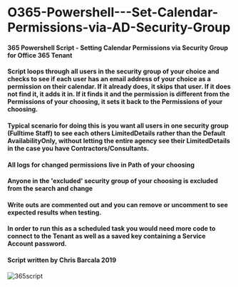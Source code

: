 # O365-Powershell---Set-Calendar-Permissions-via-AD-Security-Group

####   365 Powershell Script - Setting Calendar Permissions via Security Group for Office 365 Tenant
####   Script loops through all users in the security group of your choice and checks to see if each user has an email address of your choice as a permission on their calendar. If it already does, it skips that user. If it does not find it, it adds it in. If it finds it and the permission is different from the Permissions of your choosing, it sets it back to the Permissions of your choosing.
####   Typical scenario for doing this is you want all users in one security group (Fulltime Staff) to see each others LimitedDetails rather than the Default AvailabilityOnly, without letting the entire agency see their LimitedDetails in the case you have Contractors/Consultants.
####   All logs for changed permissions live in Path of your choosing
####   Anyone in the 'excluded' security group of your choosing is excluded from the search and change
####   Write outs are commented out and you can remove or uncomment to see expected results when testing.
####   In order to run this as a scheduled task you would need more code to connect to the Tenant as well as a saved key containing a Service Account password.
####   Script written by Chris Barcala 2019

![365script](https://user-images.githubusercontent.com/54015205/68553152-7d191500-03d3-11ea-99a7-fb1e2a1a3621.png)
